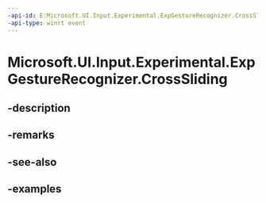 ```yaml
---
-api-id: E:Microsoft.UI.Input.Experimental.ExpGestureRecognizer.CrossSliding
-api-type: winrt event
---
```


# Microsoft.UI.Input.Experimental.ExpGestureRecognizer.CrossSliding

<!--
public event Windows.Foundation.TypedEventHandler<Microsoft.UI.Input.Experimental.ExpGestureRecognizer,Microsoft.UI.Input.Experimental.ExpCrossSlidingEventArgs> CrossSliding;
-->


## -description

## -remarks

## -see-also

## -examples


